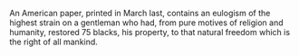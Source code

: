 An American paper, printed in March last, contains an eulogism of the
                    highest strain on a gentleman who had, from pure motives of religion
                    and humanity, restored 75 blacks, his property, to that natural
                    freedom which is the right of all mankind.